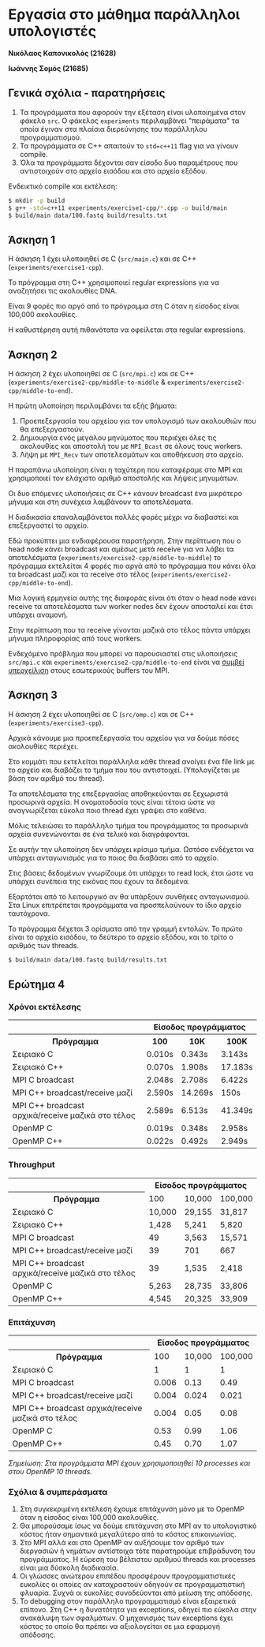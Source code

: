 # Εργασία στο μάθημα παράλληλοι υπολογιστές

**Νικόλαος Καπονικολός (21628)**

**Ιωάννης Σομός (21685)**

## Γενικά σχόλια - παρατηρήσεις

1. Τα προγράμματα που αφορούν την εξέταση είναι υλοποιημένα στον φάκελο `src`.
   O φάκελος `experiments` περιλαμβάνει "πειράματα" τα οποία έγιναν
   στα πλαίσια διερεύνησης του παράλληλου προγραμματισμού.
2. Τα προγράμματα σε C++ απαιτούν το `std=c++11` flag για να γίνουν compile.
3. Όλα τα προγράμματα δέχονται σαν είσοδο δυο παραμέτρους
   που αντιστοιχούν στο αρχείο εισόδου και στο αρχείο εξόδου.

Ενδεικτικό compile και εκτέλεση:

```sh
$ mkdir -p build
$ g++ -std=c++11 experiments/exercise1-cpp/*.cpp -o build/main
$ build/main data/100.fastq build/results.txt
```

## Άσκηση 1

Η άσκηση 1 έχει υλοποιηθεί σε C (`src/main.c`) και σε C++ (`experiments/exercise1-cpp`).

Το πρόγραμμα στη C++ χρησιμοποιεί regular expressions για να αναζητήσει τις ακολουθίες DNA.

Είναι 9 φορές πιο αργό από το πρόγραμμα στη C όταν η είσοδος είναι 100,000 ακολουθίες.

Η καθυστέρηση αυτή πιθανότατα να οφείλεται στα regular expressions.

## Άσκηση 2

Η άσκηση 2 έχει υλοποιηθεί σε C (`src/mpi.c`) και σε C++
(`experiments/exercise2-cpp/middle-to-middle` & `experiments/exercise2-cpp/middle-to-end`).

Η πρώτη υλοποίηση περιλαμβάνει τα εξής βήματα:

1. Προεπεξεργασία του αρχείου για τον υπολογισμό των ακολουθιών που θα επεξεργαστούν.
2. Δημιουργία ενός μεγάλου μηνύματος που περιέχει όλες τις ακολουθίες
   και αποστολή του με `MPI_Bcast` σε όλους τους workers.
3. Λήψη με `MPI_Recv` των αποτελεσμάτων και αποθήκευση στο αρχείο.

Η παραπάνω υλοποίηση είναι η ταχύτερη που καταφέραμε στο MPI
και χρησιμοποιεί τον ελάχιστο αριθμό αποστολής και λήψεις μηνυμάτων.

Οι δυο επόμενες υλοποιήσεις σε C++ κάνουν broadcast ένα
μικρότερο μήνυμα και στη συνέχεια λαμβάνουν τα αποτελέσματα.

Η διαδικασία επαναλαμβάνεται πολλές φορές μέχρι να διαβαστεί και επεξεργαστεί το αρχείο.

Εδώ προκύπτει μια ενδιαφέρουσα παρατήρηση. Στην περίπτωση που ο head node
κάνει broadcast και αμέσως μετά receive για να λάβει τα αποτελέσματα
(`experiments/exercise2-cpp/middle-to-middle`) το πρόγραμμα εκτελείται
4 φορές πιο αργά από το πρόγραμμα που κάνει όλα τα broadcast μαζί και
τα receive στο τέλος (`experiments/exercise2-cpp/middle-to-end`).

Μια λογική ερμηνεία αυτής της διαφοράς είναι ότι όταν ο head node κάνει receive
τα αποτελέσματα των worker nodes δεν έχουν αποσταλεί και έτσι υπάρχει αναμονή.

Στην περίπτωση που τα receive γίνονται μαζικά στο
τέλος πάντα υπάρχει μήνυμα πληροφορίας από τους workers.

Ενδεχόμενο πρόβλημα που μπορεί να παρουσιαστεί στις υλοποιήσεις
`src/mpi.c` και `experiments/exercise2-cpp/middle-to-end` είναι
να [συμβεί υπερχείλιση](https://stackoverflow.com/questions/29776261/how-does-mpi-send-work-when-the-application-buffer-size-is-greater-than-mpi-buff) στους εσωτερικούς buffers του MPI.

## Άσκηση 3

Η άσκηση 2 έχει υλοποιηθεί σε C (`src/omp.c`) και σε C++ (`experiments/exercise3-cpp`).

Αρχικά κάνουμε μια προεπεξεργασία του αρχείου για να δούμε πόσες ακολουθίες περιέχει.

Στο κομμάτι που εκτελείται παράλληλα κάθε thread ανοίγει ένα file link με το αρχείο
και διαβάζει το τμήμα που του αντιστοιχεί. (Υπολογίζεται με βάση τον αριθμό του thread).

Τα αποτελέσματα της επεξεργασίας αποθηκεύονται σε ξεχωριστά προσωρινά αρχεία. Η ονοματοδοσία
τους είναι τέτοια ώστε να αναγνωρίζεται εύκολα ποιο thread έχει γράψει στο καθένα.

Μόλις τελειώσει το παράλληλο τμήμα του προγράμματος τα
προσωρινά αρχεία συνενώνονται σε ένα τελικό και διαγράφονται.

Σε αυτήν την υλοποίηση δεν υπάρχει κρίσιμο τμήμα.
Ωστόσο ενδέχεται να υπάρχει ανταγωνισμός
για το ποιος θα διαβάσει από το αρχείο.

Στις βάσεις δεδομένων γνωρίζουμε ότι υπάρχει το read lock,
έτσι ώστε να υπάρχει συνέπεια της εικόνας που έχουν τα δεδομένα.

Εξαρτάται από το λειτουργικό αν θα υπάρξουν συνθήκες ανταγωνισμού.
Στα Linux επιτρέπεται προγράμματα να προσπελαύνουν το ίδιο αρχείο ταυτόχρονα.

Το πρόγραμμα δέχεται 3 ορίσματα από την γραμμή εντολών. Το πρώτο είναι το
αρχείο εισόδου, το δεύτερο το αρχείο εξόδου, και το τρίτο ο αριθμός των threads.

```sh
$ build/main data/100.fastq build/results.txt
```

## Ερώτημα 4

### Χρόνοι εκτέλεσης

<table style="width:100%">
  <tr>
    <th></th>
    <th colspan="3">Είσοδος προγράμματος</th>
  </tr>
  <tr>
    <th>Πρόγραμμα</th>
    <th>100</th>
    <th>10K</th>
    <th>100K</th>
  </tr>
  <tr>
    <td>Σειριακό C</td>
    <td>0.010s</td>
    <td>0.343s</td>
    <td>3.143s</td>
  </tr>
  <tr>
    <td>Σειριακό C++</td>
    <td>0.070s</td>
    <td>1.908s</td>
    <td>17.183s</td>
  </tr>
  <tr>
    <td>MPI C broadcast</td>
    <td>2.048s</td>
    <td>2.708s</td>
    <td>6.422s</td>
  </tr>
  <tr>
    <td>MPI C++ broadcast/receive μαζί</td>
    <td>2.590s</td>
    <td>14.269s</td>
    <td>150s</td>
  </tr>
  <tr>
    <td>MPI C++ broadcast αρχικά/receive μαζικά στο τέλος</td>
    <td>2.589s</td>
    <td>6.513s</td>
    <td>41.349s</td>
  </tr>
  <tr>
    <td>OpenMP C </td>
    <td>0.019s</td>
    <td>0.348s</td>
    <td>2.958s</td>
  </tr>
  <tr>
    <td>OpenMP C++ </td>
    <td>0.022s</td>
    <td>0.492s</td>
    <td>2.949s</td>
  </tr>
</table>

### Throughput

<table style="width:100%">
  <tr>
    <th></th>
    <th colspan="3">Είσοδος προγράμματος</th>
  </tr>
  <tr>
    <th>Πρόγραμμα</th>
    <td>100</td>
    <td>10,000</td>
    <td>100,000</td>
  </tr>
  <tr>
    <td>Σειριακό C</td>
    <td>10,000</td>
    <td>29,155</td>
    <td>31,817</td>
  </tr>
  <tr>
    <td>Σειριακό C++</td>
    <td>1,428</td>
    <td>5,241</td>
    <td>5,820</td>
  </tr>
  <tr>
    <td>MPI C broadcast</td>
    <td>49</td>
    <td>3,563</td>
    <td>15,571</td>
  </tr>
  <tr>
    <td>MPI C++ broadcast/receive μαζί</td>
    <td>39</td>
    <td>701</td>
    <td>667</td>
  </tr>
  <tr>
    <td>MPI C++ broadcast αρχικά/receive μαζικά στο τέλος</td>
    <td>39</td>
    <td>1,535</td>
    <td>2,418</td>
  </tr>
  <tr>
    <td>OpenMP C</td>
    <td>5,263</td>
    <td>28,735</td>
    <td>33,806</td>
  </tr>
  <tr>
    <td>OpenMP C++</td>
    <td>4,545</td>
    <td>20,325</td>
    <td>33,909</td>
  </tr>
</table>

### Επιτάχυνση

<table style="width:100%">
  <tr>
    <th></th>
    <th colspan="3">Είσοδος προγράμματος</th>
  </tr>
  <tr>
    <th>Πρόγραμμα</th>
    <td>100</td>
    <td>10,000</td>
    <td>100,000</td>
  </tr>
  <tr>
    <td>Σειριακό C</td>
    <td>1</td>
    <td>1</td>
    <td>1</td>
  </tr>
  <tr>
    <td>MPI C broadcast</td>
    <td>0.006</td>
    <td>0.13</td>
    <td>0.49</td>
  </tr>
  <tr>
    <td>MPI C++ broadcast/receive μαζί</td>
    <td>0.004</td>
    <td>0.024</td>
    <td>0.021</td>
  </tr>
  <tr>
    <td>MPI C++ broadcast αρχικά/receive μαζικά στο τέλος</td>
    <td>0.004</td>
    <td>0.05</td>
    <td>0.08</td>
  </tr>
  <tr>
    <td>OpenMP C</td>
    <td>0.53</td>
    <td>0.99</td>
    <td>1.06</td>
  </tr>
  <tr>
    <td>OpenMP C++</td>
    <td>0.45</td>
    <td>0.70</td>
    <td>1.07</td>
  </tr>
</table>

*Σημείωση: Στα προγράμματα MPI έχουν χρησιμοποιηθεί
10 processes και στου OpenMP 10 threads.*

### Σχόλια & συμπεράσματα

1. Στη συγκεκριμένη εκτέλεση έχουμε επιτάχυνση μόνο με
   το OpenMP όταν η είσοδος είναι 100,000 ακολουθίες.
2. Θα μπορούσαμε ίσως να δούμε επιτάχυνση στο MPI αν το υπολογιστικό
   κόστος ήταν σημαντικά μεγαλύτερο από το κόστος επικοινωνίας.
3. Στο MPI αλλά και στο OpenMP αν αυξήσουμε τον αριθμό των διεργασιών ή νημάτων
   αντίστοιχα τότε παρατηρούμε επιβράδυνση του προγράμματος. Η εύρεση του
   βέλτιστου αριθμού threads και processes είναι μια δύσκολη διαδικασία.
4. Οι γλώσσες ανώτερου επιπέδου προσφέρουν προγραμματιστικές ευκολίες
   οι οποίες αν καταχραστούν οδηγούν σε προγραμματιστική φλυαρία.
   Συχνά οι ευκολίες συνοδεύονται από μείωση της απόδοσης.
5. Το debugging στον παράλληλο προγραμματισμό είναι εξαιρετικά επίπονο.
   Στη C++ η δυνατότητα για exceptions, οδηγεί πιο εύκολα στην
   ανακάλυψη των σφαλμάτων. Ο μηχανισμός των exceptions έχει κόστος
   το οποίο θα πρέπει να αξιολογείται σε μια εφαρμογή απόδοσης.
